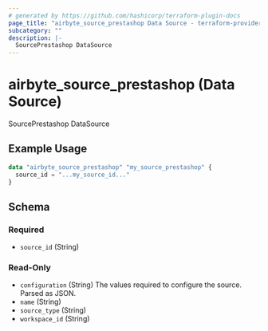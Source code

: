 ```yaml
---
# generated by https://github.com/hashicorp/terraform-plugin-docs
page_title: "airbyte_source_prestashop Data Source - terraform-provider-airbyte"
subcategory: ""
description: |-
  SourcePrestashop DataSource
---
```


# airbyte_source_prestashop (Data Source)

SourcePrestashop DataSource

## Example Usage

```terraform
data "airbyte_source_prestashop" "my_source_prestashop" {
  source_id = "...my_source_id..."
}
```

<!-- schema generated by tfplugindocs -->
## Schema

### Required

- `source_id` (String)

### Read-Only

- `configuration` (String) The values required to configure the source. Parsed as JSON.
- `name` (String)
- `source_type` (String)
- `workspace_id` (String)
